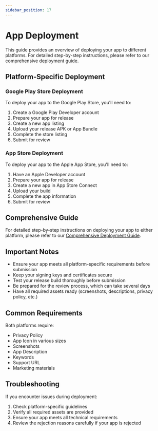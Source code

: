 ```yaml
---
sidebar_position: 17
---
```


# App Deployment

This guide provides an overview of deploying your app to different platforms. For detailed step-by-step instructions, please refer to our comprehensive deployment guide.

## Platform-Specific Deployment

### Google Play Store Deployment

To deploy your app to the Google Play Store, you'll need to:
1. Create a Google Play Developer account
2. Prepare your app for release
3. Create a new app listing
4. Upload your release APK or App Bundle
5. Complete the store listing
6. Submit for review

### App Store Deployment

To deploy your app to the Apple App Store, you'll need to:
1. Have an Apple Developer account
2. Prepare your app for release
3. Create a new app in App Store Connect
4. Upload your build
5. Complete the app information
6. Submit for review

## Comprehensive Guide

For detailed step-by-step instructions on deploying your app to either platform, please refer to our [Comprehensive Deployment Guide](https://wrteam-in.github.io/common_app_doc/GeneralSettings/deployment).

## Important Notes

- Ensure your app meets all platform-specific requirements before submission
- Keep your signing keys and certificates secure
- Test your release build thoroughly before submission
- Be prepared for the review process, which can take several days
- Have all required assets ready (screenshots, descriptions, privacy policy, etc.)

## Common Requirements

Both platforms require:
- Privacy Policy
- App Icon in various sizes
- Screenshots
- App Description
- Keywords
- Support URL
- Marketing materials

## Troubleshooting

If you encounter issues during deployment:
1. Check platform-specific guidelines
2. Verify all required assets are provided
3. Ensure your app meets all technical requirements
4. Review the rejection reasons carefully if your app is rejected